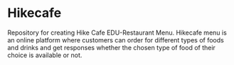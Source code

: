 # Hikecafe


Repository for creating Hike Cafe EDU-Restaurant Menu.
Hikecafe menu is an online platform where customers can order for different types of foods and drinks and get responses whether the chosen type of food of their choice is available or not.
